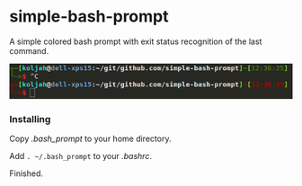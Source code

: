 # simple-bash-prompt
A simple colored bash prompt with exit status recognition of the last command.

![Screenshot](screenshot.png "Screenshot")

### Installing
Copy *.bash_prompt* to your home directory.

Add  `. ~/.bash_prompt` to your *.bashrc*.

Finished.
